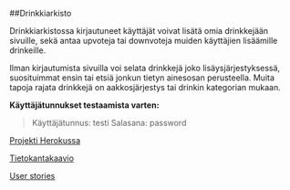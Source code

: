 ##Drinkkiarkisto

Drinkkiarkistossa kirjautuneet käyttäjät voivat lisätä omia drinkkejään sivuille, sekä antaa upvoteja tai downvoteja muiden käyttäjien lisäämille drinkeille. 

Ilman kirjautumista sivuilla voi selata drinkkejä joko lisäysjärjestyksessä, suosituimmat ensin tai etsiä jonkun tietyn ainesosan perusteella. Muita tapoja rajata drinkkejä on aakkosjärjestys tai drinkin kategorian mukaan.

**Käyttäjätunnukset testaamista varten:**
> Käyttäjätunnus: testi
> Salasana: password

[Projekti Herokussa](http://hansun-thsoa-drinkit.herokuapp.com/)

[Tietokantakaavio](https://github.com/hanzusd/DrinkkiArkisto/blob/master/documentation/db_diagram.md)

[User stories](https://github.com/hanzusd/DrinkkiArkisto/blob/master/documentation/user_stories.md)


